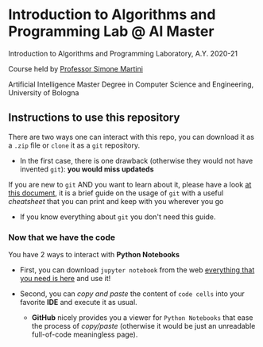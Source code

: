 # Introduction to Algorithms and Programming Lab @ AI Master

Introduction to Algorithms and Programming Laboratory, A.Y. 2020-21 

Course held by [Professor Simone Martini](http://cs.unibo.it/~martini)

Artificial Intelligence Master Degree in Computer Science and Engineering, University of Bologna

## Instructions to use this repository

There are two ways one can interact with this repo, you can download it as a `.zip` file or `clone` it as a `git` repository.

- In the first case, there is one drawback (otherwise they would not have invented `git`): **you would miss updateds**

If you are new to `git` AND you want to learn about it, please have a look [at this document](http://rogerdudler.github.io/git-guide/), it is a brief guide on the usage of `git` with a useful _cheatsheet_ that you can print and keep with you wherever you go

- If you know everything about `git` you don't need this guide. 

### Now that we have the code
You have 2 ways to interact with **Python Notebooks**

- First, you can download `jupyter notebook` from the web [everything that you need is here](https://jupyter.org/install) and use it!

- Second, you can _copy and paste_ the content of `code cells` into your favorite **IDE** and execute it as usual.
  
  - **GitHub** nicely provides you a viewer for `Python Notebooks` that ease the process of _copy/paste_ (otherwise it would be just an unreadable full-of-code meaningless page).

